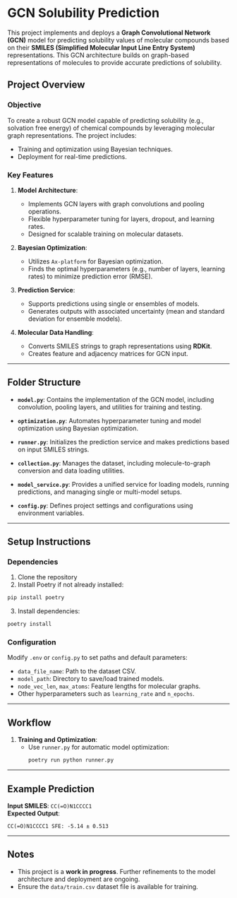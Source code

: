 
# GCN Solubility Prediction

This project implements and deploys a **Graph Convolutional Network (GCN)** model for predicting solubility values of molecular compounds based on their **SMILES (Simplified Molecular Input Line Entry System)** representations. This GCN architecture builds on graph-based representations of molecules to provide accurate predictions of solubility.

## Project Overview

### Objective
To create a robust GCN model capable of predicting solubility (e.g., solvation free energy) of chemical compounds by leveraging molecular graph representations. The project includes:
- Training and optimization using Bayesian techniques.
- Deployment for real-time predictions.

### Key Features

1. **Model Architecture**:
   - Implements GCN layers with graph convolutions and pooling operations.
   - Flexible hyperparameter tuning for layers, dropout, and learning rates.
   - Designed for scalable training on molecular datasets.

2. **Bayesian Optimization**:
   - Utilizes `Ax-platform` for Bayesian optimization.
   - Finds the optimal hyperparameters (e.g., number of layers, learning rates) to minimize prediction error (RMSE).

3. **Prediction Service**:
   - Supports predictions using single or ensembles of models.
   - Generates outputs with associated uncertainty (mean and standard deviation for ensemble models).

4. **Molecular Data Handling**:
   - Converts SMILES strings to graph representations using **RDKit**.
   - Creates feature and adjacency matrices for GCN input.

---

## Folder Structure

- **`model.py`**:
  Contains the implementation of the GCN model, including convolution, pooling layers, and utilities for training and testing.

- **`optimization.py`**:
  Automates hyperparameter tuning and model optimization using Bayesian optimization.

- **`runner.py`**:
  Initializes the prediction service and makes predictions based on input SMILES strings.

- **`collection.py`**:
  Manages the dataset, including molecule-to-graph conversion and data loading utilities.

- **`model_service.py`**:
  Provides a unified service for loading models, running predictions, and managing single or multi-model setups.

- **`config.py`**:
  Defines project settings and configurations using environment variables.

---

## Setup Instructions

### Dependencies  

1. Clone the repository
2. Install Poetry if not already installed:
```bash
pip install poetry
```
3. Install dependencies:
```bash
poetry install
```

### Configuration
Modify `.env` or `config.py` to set paths and default parameters:
- `data_file_name`: Path to the dataset CSV.
- `model_path`: Directory to save/load trained models.
- `node_vec_len`, `max_atoms`: Feature lengths for molecular graphs.
- Other hyperparameters such as `learning_rate` and `n_epochs`.

---

## Workflow

1. **Training and Optimization**:
   - Use `runner.py` for automatic model optimization:
     ```bash
     poetry run python runner.py
     ```

---

## Example Prediction

**Input SMILES**: `CC(=O)N1CCCC1`  
**Expected Output**:
```
CC(=O)N1CCCC1 SFE: -5.14 ± 0.513
```

---
## Notes
- This project is a **work in progress**. Further refinements to the model architecture and deployment are ongoing.
- Ensure the `data/train.csv` dataset file is available for training.
